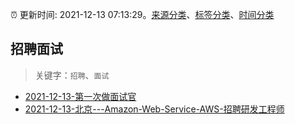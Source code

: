 :alarm_clock: 更新时间: 2021-12-13 07:13:29。[来源分类](../README.md)、[标签分类](../TAGS.md)、[时间分类](../TIMELINE.md)

## 招聘面试


> 关键字：`招聘`、`面试`



- [2021-12-13-第一次做面试官](https://www.v2ex.com/t/821859) 
- [2021-12-13-北京---Amazon-Web-Service-AWS-招聘研发工程师](https://www.v2ex.com/t/821825) 